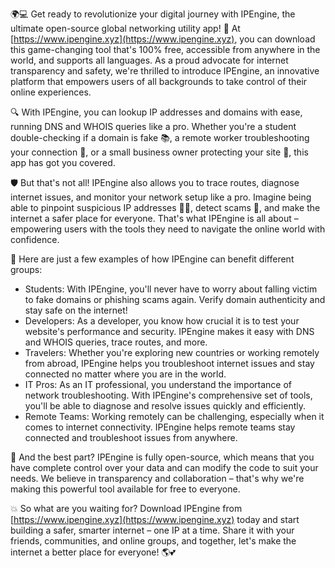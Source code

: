🌍💻 Get ready to revolutionize your digital journey with IPEngine, the ultimate open-source global networking utility app! 🚀 At [https://www.ipengine.xyz](https://www.ipengine.xyz), you can download this game-changing tool that's 100% free, accessible from anywhere in the world, and supports all languages. As a proud advocate for internet transparency and safety, we're thrilled to introduce IPEngine, an innovative platform that empowers users of all backgrounds to take control of their online experiences.

🔍 With IPEngine, you can lookup IP addresses and domains with ease, running DNS and WHOIS queries like a pro. Whether you're a student double-checking if a domain is fake 📚, a remote worker troubleshooting your connection 💼, or a small business owner protecting your site 🏢, this app has got you covered.

🛡️ But that's not all! IPEngine also allows you to trace routes, diagnose internet issues, and monitor your network setup like a pro. Imagine being able to pinpoint suspicious IP addresses 👮‍♀️, detect scams 💸, and make the internet a safer place for everyone. That's what IPEngine is all about – empowering users with the tools they need to navigate the online world with confidence.

💪 Here are just a few examples of how IPEngine can benefit different groups:

* Students: With IPEngine, you'll never have to worry about falling victim to fake domains or phishing scams again. Verify domain authenticity and stay safe on the internet!
* Developers: As a developer, you know how crucial it is to test your website's performance and security. IPEngine makes it easy with DNS and WHOIS queries, trace routes, and more.
* Travelers: Whether you're exploring new countries or working remotely from abroad, IPEngine helps you troubleshoot internet issues and stay connected no matter where you are in the world.
* IT Pros: As an IT professional, you understand the importance of network troubleshooting. With IPEngine's comprehensive set of tools, you'll be able to diagnose and resolve issues quickly and efficiently.
* Remote Teams: Working remotely can be challenging, especially when it comes to internet connectivity. IPEngine helps remote teams stay connected and troubleshoot issues from anywhere.

🌟 And the best part? IPEngine is fully open-source, which means that you have complete control over your data and can modify the code to suit your needs. We believe in transparency and collaboration – that's why we're making this powerful tool available for free to everyone.

💥 So what are you waiting for? Download IPEngine from [https://www.ipengine.xyz](https://www.ipengine.xyz) today and start building a safer, smarter internet – one IP at a time. Share it with your friends, communities, and online groups, and together, let's make the internet a better place for everyone! 🌎💕